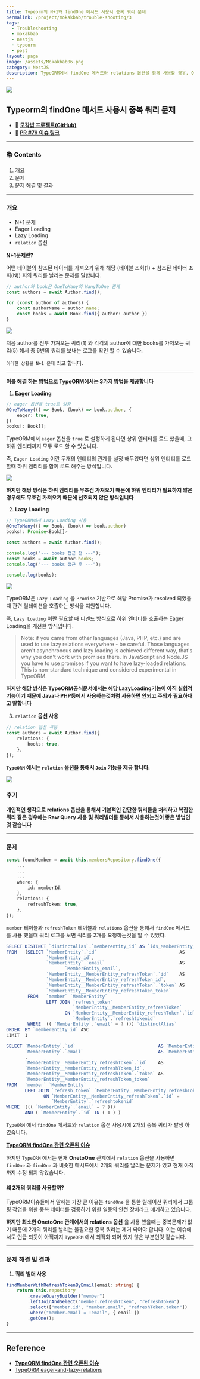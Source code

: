 ```yaml
---
title: Typeorm의 N+1와 findOne 메서드 사용시 중복 쿼리 문제
permalink: /project/mokakbab/trouble-shooting/3
tags:
  - Troubleshooting
  - mokakbab
  - nestjs
  - typeorm
  - post
layout: page
image: /assets/Mokakbab06.png
category: NestJS
description: TypeORM에서 findOne 메서드와 relations 옵션을 함께 사용할 경우, OneToOne 관계에서도 중복된 SELECT 쿼리가 2회 실행되는 문제가 발생합니다. 이는 TypeORM 내부에서 그룹핑 안정성을 확보하기 위한 처리지만, 실제로는 불필요한 성능 낭비로 이어집니다. 이를 해결하기 위해 QueryBuilder를 사용해 필요한 필드만 명시적으로 조인하고 조회함으로써 중복 쿼리를 제거하고 성능을 개선했습니다.
---
```


![](/assets/Mokakbab06.png)

## Typeorm의 findOne 메서드 사용시 중복 쿼리 문제

- 🐙 **[모각밥 프로젝트(GitHub)](https://github.com/f-lab-edu/Mokakbab)** 
- 🔗 **[PR #79 이슈 링크](https://github.com/f-lab-edu/Mokakbab/pull/79)** 

---

### 📚 Contents

1. 개요
2. 문제
3. 문제 해결 및 결과

---

### 개요

- N+1 문제 
- Eager Loading
- Lazy Loading
- `relation` 옵션

**N+1문제란?**

어떤 테이블의 참조된 데이터를 가져오기 위해 해당 (테이블 조회(1) + 참조된 데이터 조회(N)) 회의 쿼리를 날리는 문제를 말합니다.

```ts
// author와 book은 OneToMany와 ManyToOne 관계
const authors = await Author.find();

for (const author of authors) {
	const authorName = author.name;
	const books = await Book.find({ author: author })
}
```

![](/assets/Mokakbab08.png)

처음 author를 전부 가져오는 쿼리(1) 와 각각의 author에 대한 books를 가저오는 쿼리(5) 해서 총 6번의 쿼리를 보내는 로그를 확인 할 수 있습니다.

`이러한 상황을 N+1 문제` 라고 합니다.

---

**이를 해결 하는 방법으로 TypeORM에서는 3가지 방법을 제공합니다**   

1. **Eager Loading**   

```ts
// eager 옵션을 true로 설정 
@OneToMany(() => Book, (book) => book.author, {
	eager: true,
})
books!: Book[];
```

TypeORM에서 `eager` 옵션을 `true` 로 설정하게 된다면 상위 엔티티를 로드 했을때, 그 하위 엔티티까지 모두 로드 할 수 있습니다.

즉, `Eager Loading` 이란 두개의 엔티티의 관계를 설정 해두었다면 상위 엔티티를 로드 할때 하위 엔티티를 함께 로드 해주는 방식입니다.

![](/assets/Mokakbab09.png)

**하지만 해당 방식은 하위 엔티티를 무조건 가져오기 때문에 하위 엔티티가 필요하지 않은 경우에도 무조건 가져오기 때문에 선호되지 않은 방식입니다**

2. **Lazy Loading**   

```ts
// TypeORM에서 Lazy Loading 사용
@OneToMany(() => Book, (book) => book.author)
books!: Promise<Book[]>
```

```ts
const authors = await Author.find();

console.log("--- books 접근 전 ---");
const books = await author.books;
console.log("--- books 접근 후 ---");

console.log(books);
```

![](/assets/Mokakbab10.png)

TypeORM은 `Lazy Loading` 을 `Promise` 기반으로 해당 Promise가 resolved 되었을때 관련 릴레이션을 호출하는 방식을 지원합니다.

즉, `Lazy Loading` 이란 필요할 때 디멘드 방식으로 하위 엔티티를 호출하는 Eager Loading을 개선한 방식입니다.

> Note: if you came from other languages (Java, PHP, etc.) and are used to use lazy relations everywhere - be careful. Those languages aren't asynchronous and lazy loading is achieved different way, that's why you don't work with promises there. In JavaScript and Node.JS you have to use promises if you want to have lazy-loaded relations. This is non-standard technique and considered experimental in TypeORM.

**하지만 해당 방식은 TypeORM공식문서에서는 해당 LazyLoading기능이 아직 실험적 기능이기 때문에 Java나 PHP등에서 사용하는것처럼 사용하면 안되고 주의가 필요하다고 말합니다** 

3. `relation` **옵션 사용**


```ts
// relation 옵션 사용
const authors = await Author.find({
	relations: {
		books: true,
	},
});
```

**`TypeORM` 에서는 `relation` 옵션을 통해서 `Join` 기능을 제공 합니다.** 

![](/assets/Mokakbab11.png)

### 후기

**개인적인 생각으로 relations 옵션을 통해서 기본적인 간단한 쿼리들을 처리하고 복잡한 쿼리 같은 경우에는 Raw Query 사용 및 쿼리빌더를 통해서 사용하는것이 좋은 방법인것 같습니다** 

---

### 문제

```ts
const foundMember = await this.membersRepository.findOne({
	...
	...
	...
	where: {
		id: memberId,
	},
	relations: {
		refreshToken: true,
	},
});
```

`member` 테이블과 `refreshToken` 테이블과 `relations` 옵션을 통해서 `findOne` 메서드를 사용 했을때 쿼리 로그를 보면 쿼리를 2개를 요청하는것을 알 수 있었다.

```ts
SELECT DISTINCT `distinctAlias`.`memberentity_id` AS `ids_MemberEntity_id`  
FROM   (SELECT `MemberEntity`.`id`                               AS  
               `MemberEntity_id`,  
               `MemberEntity`.`email`                            AS  
                      `MemberEntity_email`,  
               `MemberEntity__MemberEntity_refreshToken`.`id`    AS  
               `MemberEntity__MemberEntity_refreshToken_id`,  
               `MemberEntity__MemberEntity_refreshToken`.`token` AS  
               `MemberEntity__MemberEntity_refreshToken_token`  
        FROM   `member` `MemberEntity`  
               LEFT JOIN `refresh_token`  
                         `MemberEntity__MemberEntity_refreshToken`  
                      ON `MemberEntity__MemberEntity_refreshToken`.`id` =  
                         `MemberEntity`.`refreshtokenid`  
        WHERE  (( `MemberEntity`.`email` = ? ))) `distinctAlias`  
ORDER  BY `memberentity_id` ASC  
LIMIT  1

SELECT `MemberEntity`.`id`                               AS `MemberEntity_id`,  
       `MemberEntity`.`email`                            AS `MemberEntity_email`  
       ,  
       `MemberEntity__MemberEntity_refreshToken`.`id`    AS  
       `MemberEntity__MemberEntity_refreshToken_id`,  
       `MemberEntity__MemberEntity_refreshToken`.`token` AS  
       `MemberEntity__MemberEntity_refreshToken_token`  
FROM   `member` `MemberEntity`  
       LEFT JOIN `refresh_token` `MemberEntity__MemberEntity_refreshToken`  
              ON `MemberEntity__MemberEntity_refreshToken`.`id` =  
                 `MemberEntity`.`refreshtokenid`  
WHERE  ((( `MemberEntity`.`email` = ? )))  
       AND ( `MemberEntity`.`id` IN ( 1 ) )
```

`TypeORM` 에서 `findOne` 메서드와 `relation` 옵션 사용시에 2개의 중복 쿼리가 발생 하였습니다.

**[TypeORM findOne 관련 오픈된 이슈](https://github.com/typeorm/typeorm/issues/5694)** 

하지만 `TypeORM` 에서는 현재 **OnetoOne** 관계에서 `relation` 옵션을 사용하면 `findOne` 과 `findOne` 과 비슷한 메서드에서 2개의 쿼리를 날리는 문제가 있고 현재 아직까지 수정 되지 않았습니다.

#### 왜 2개의 쿼리를 사용할까?

TypeORM이슈들에서 말하는 가장 큰 이유는 `findOne` 을 통한 릴레이션 쿼리에서 그룹핑 작업을 위한 중복 데이터를 검증하기 위한 일종의 안전 장치라고 얘기하고 있습니다.

**하지만 최소한 OnetoOne 관계에서의 relations 옵션** 을 사용 했을때는 중복문제가 없기 때문에 2개의 쿼리를 날리는 불필요한 중복 쿼리는 제거 되어야 합니다. 이는 이슈에서도 언급 되듯이 아직까지 `TypeORM` 에서 최적화 되어 있지 않은 부분인것 같습니다.

---

### 문제 해결 및 결과

1. **쿼리 빌더 사용** 

```ts
findMemberWithRefreshTokenByEmail(email: string) {
	return this.repository
		.createQueryBuilder("member")
		.leftJoinAndSelect("member.refreshToken", "refreshToken")
		.select(["member.id", "member.email", "refreshToken.token"])
		.where("member.email = :email", { email })
		.getOne();
}
```

---

## Reference

- **[TypeORM findOne 관련 오픈된 이슈](https://github.com/typeorm/typeorm/issues/5694)** 
- [TypeORM eager-and-lazy-relations](https://typeorm.io/eager-and-lazy-relations) 
